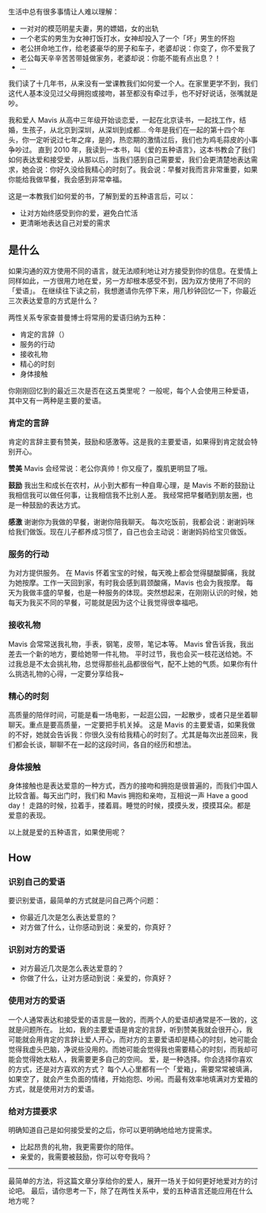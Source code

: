 生活中总有很多事情让人难以理解：
* 一对对的模范明星夫妻，男的嫖娼，女的出轨
* 一个老实的男生为女神打饭打水，女神却投入了一个「坏」男生的怀抱
* 老公拼命地工作，给老婆豪华的房子和车子，老婆却说：你变了，你不爱我了
* 老公每天辛辛苦苦带娃做家务，老婆却说：你能不能有点出息？！
* ...

我们读了十几年书，从来没有一堂课教我们如何爱一个人。在家里更学不到，我们这代人基本没见过父母拥抱或接吻，甚至都没有牵过手，也不好好说话，张嘴就是吵。

我和爱人 Mavis 从高中三年级开始谈恋爱，一起在北京读书，一起找工作，结婚，生孩子，从北京到深圳，从深圳到成都...
今年是我们在一起的第十四个年头，你一定听说过七年之痒，是的，热恋期的激情过后，我们也为鸡毛蒜皮的小事争吵过。
直到 2010 年，我读到一本书，叫《爱的五种语言》，这本书教会了我们如何表达爱和接受爱，从那以后，当我们感到自己需要爱，我们会更清楚地表达需求，她会说：你好久没给我精心的时刻了。我会说：早餐对我而言非常重要，如果你能给我做早餐，我会感到非常幸福。

这是一本教我们如何爱的书，了解到爱的五种语言后，可以：
* 让对方始终感受到你的爱，避免白忙活
* 更清晰地表达自己对爱的需求

## 是什么
如果沟通的双方使用不同的语言，就无法顺利地让对方接受到你的信息。在爱情上同样如此，一方很用力地在爱，另一方却根本感受不到，因为双方使用了不同的「爱语」。
在继续往下读之前，我想邀请你先停下来，用几秒钟回忆一下，你最近三次表达爱意的方式是什么？

两性关系专家查普曼博士将常用的爱语归纳为五种：
* 肯定的言辞（）
* 服务的行动
* 接收礼物
* 精心的时刻
* 身体接触

你刚刚回忆到的最近三次是否在这五类里呢？
一般呢，每个人会使用三种爱语，其中又有一两种是主要的爱语。

### 肯定的言辞
肯定的言辞主要有赞美，鼓励和感激等。这是我的主要爱语，如果得到肯定就会特别开心。

**赞美**
Mavis 会经常说：老公你真帅！你又瘦了，腹肌更明显了哦。

**鼓励**
我出生和成长在农村，从小到大都有一种自卑心理，是 Mavis 不断的鼓励让我相信我可以做任何事，让我相信我不比别人差。
我经常把早餐晒到朋友圈，也是一种鼓励的表达方式。

**感激**
谢谢你为我做的早餐，谢谢你陪我聊天。
每次吃饭前，我都会说：谢谢妈咪给我们做饭。现在儿子都养成习惯了，自己也会主动说：谢谢妈妈给宝贝做饭。

### 服务的行动
为对方提供服务。
在 Mavis 怀着宝宝的时候，每天晚上都会觉得腿酸脚痛，我就为她按摩。工作一天回到家，有时我会感到肩颈酸痛，Mavis 也会为我按摩。
每天为我做丰盛的早餐，也是一种服务的体现。突然想起来，在刚刚认识的时候，她每天为我买不同的早餐，可能就是因为这个让我觉得很幸福吧。

### 接收礼物
Mavis 会常常送我礼物，手表，钢笔，皮带，笔记本等。
Mavis 曾告诉我，我出差去一个新的地方，要给她带一件礼物。
平时过节，我也会买一枝花送给她。不过我总是不太会挑礼物，总觉得那些礼品都很俗气，配不上她的气质。如果你有什么挑选礼物的心得，一定要分享给我~

### 精心的时刻
高质量的陪伴时间，可能是看一场电影，一起逛公园，一起散步，或者只是坐着聊聊天。重点是要高质量，一定要把手机关掉。
这是 Mavis 的主要爱语，如果我做的不好，她就会告诉我：你很久没有给我精心的时刻了。尤其是每次出差回来，我们都会长谈，聊聊不在一起的这段时间，各自的经历和想法。

### 身体接触
身体接触也是表达爱意的一种方式，西方的接吻和拥抱是很普遍的，而我们中国人比较含蓄。每天出门时，我们和 Mavis 拥抱和亲吻，互相说一声 Have a good day！
走路的时候，拉着手，搂着肩。睡觉的时候，摸摸头发，摸摸耳朵。都是爱意的表现。

以上就是爱的五种语言，如果使用呢？

## How
### 识别自己的爱语
要识别爱语，最简单的方式就是问自己两个问题：
* 你最近几次是怎么表达爱意的？
* 对方做了什么，让你感动到说：亲爱的，你真好？

### 识别对方的爱语
* 对方最近几次是怎么表达爱意的？
* 你做了什么，让对方感动到说：亲爱的，你真好？

### 使用对方的爱语
一个人通常表达和接受爱的语言是一致的，而两个人的爱语却通常是不一致的，这就是问题所在。
比如，我的主要爱语是肯定的言辞，听到赞美我就会很开心，我可能就会用肯定的言辞让爱人开心，而对方的主要爱语却是精心的时刻，她可能会觉得我虚头巴脑，净说些没用的。而她可能会觉得我也需要精心的时刻，而我却可能会觉得她太粘人，我需要更多自己的空间。
爱，是一种选择。你会选择你喜欢的方式，还是对方喜欢的方式？
每个人心里都有一个「爱箱」，需要常常被填满，如果空了，就会产生负面的情绪，开始抱怨、吵闹。而最有效率地填满对方爱箱的方式，就是使用对方的爱语。

### 给对方提要求
明确知道自己是如何接受爱的之后，你可以更明确地给地方提需求。
* 比起昂贵的礼物，我更需要你的陪伴。
* 亲爱的，我需要被鼓励，你可以夸夸我吗？

---

最简单的方法，将这篇文章分享给你的爱人，展开一场关于如何更好地爱对方的讨论吧。
最后，请你思考一下，除了在两性关系中，爱的五种语言还能应用在什么地方呢？